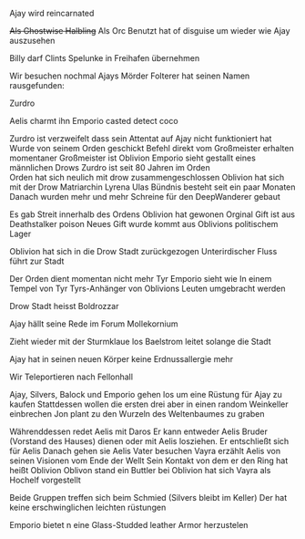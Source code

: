 
Ajay wird reincarnated

~~Als Ghostwise Halbling~~
Als Orc
Benutzt hat of disguise um wieder wie Ajay auszusehen

Billy darf Clints Spelunke in Freihafen übernehmen

Wir besuchen nochmal Ajays Mörder
Folterer hat seinen Namen rausgefunden:

Zurdro

Aelis charmt ihn
Emporio casted detect coco

Zurdro ist verzweifelt dass sein Attentat auf Ajay nicht funktioniert hat
Wurde von seinem Orden geschickt
Befehl direkt vom Großmeister erhalten
momentaner Großmeister ist Oblivion
	Emporio sieht gestallt eines männlichen Drows
Zurdro ist seit 80 Jahren im Orden	
Orden hat sich neulich mit drow zusammengeschlossen
Oblivion hat sich mit der Drow Matriarchin Lyrena Ulas
Bündnis besteht seit ein paar Monaten
Danach wurden mehr und mehr Schreine für den DeepWanderer gebaut

Es gab Streit innerhalb des Ordens
Oblivion hat gewonen
Orginal Gift ist aus Deathstalker poison
Neues Gift wurde kommt aus Oblivions politischem Lager

Oblivion hat sich in die Drow Stadt zurückgezogen
Unterirdischer Fluss führt zur Stadt

Der Orden dient momentan nicht mehr Tyr
	Emporio sieht wie In einem Tempel von Tyr Tyrs-Anhänger von Oblivions Leuten umgebracht werden

Drow Stadt heisst Boldrozzar


Ajay hällt seine Rede im Forum Mollekornium

Zieht wieder mit der Sturmklaue los
Baelstrom leitet solange die Stadt

Ajay hat in seinen neuen Körper keine Erdnussallergie mehr

Wir Teleportieren nach Fellonhall

Ajay, Silvers, Balock und Emporio gehen los um eine Rüstung für Ajay zu kaufen
Stattdessen wollen die ersten drei aber in einen random Weinkeller einbrechen
Jon plant zu den Wurzeln des Weltenbaumes zu graben

Währenddessen redet Aelis mit Daros
Er kann entweder Aelis Bruder (Vorstand des Hauses) dienen oder mit Aelis losziehen.
Er entschließt sich für Aelis
Danach gehen sie Aelis Vater besuchen
Vayra erzählt Aelis von seinen Visionen vom Ende der Wellt
Sein Kontakt von dem er den Ring hat heißt Oblivion
Oblivon stand ein Buttler bei
Oblivion hat sich Vayra als Hochelf vorgestellt

Beide Gruppen treffen sich beim Schmied (Silvers bleibt im Keller)
Der hat keine erschwinglichen leichten rüstungen

Emporio bietet n eine Glass-Studded leather Armor herzustelen